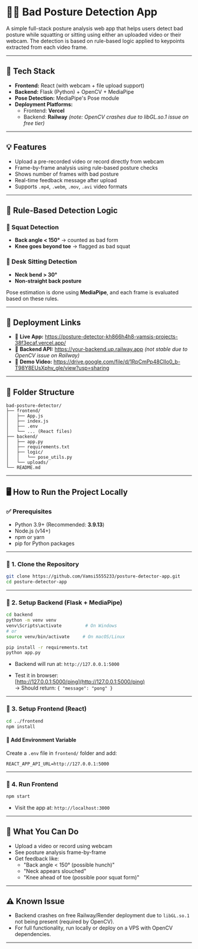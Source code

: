 # 🧍‍♂️ Bad Posture Detection App

A simple full-stack posture analysis web app that helps users detect bad posture while squatting or sitting using either an uploaded video or their webcam. The detection is based on rule-based logic applied to keypoints extracted from each video frame.

---

## 🔧 Tech Stack

- **Frontend:** React (with webcam + file upload support)
- **Backend:** Flask (Python) + OpenCV + MediaPipe
- **Pose Detection:** MediaPipe's Pose module
- **Deployment Platforms:**  
  - Frontend: **Vercel**  
  - Backend: **Railway** *(note: OpenCV crashes due to libGL.so.1 issue on free tier)*

---

## 💡 Features

- Upload a pre-recorded video or record directly from webcam
- Frame-by-frame analysis using rule-based posture checks
- Shows number of frames with bad posture
- Real-time feedback message after upload
- Supports `.mp4`, `.webm`, `.mov`, `.avi` video formats

---

## 🧠 Rule-Based Detection Logic

### 🔸 Squat Detection
- **Back angle < 150°** → counted as bad form
- **Knee goes beyond toe** → flagged as bad squat

### 🔸 Desk Sitting Detection
- **Neck bend > 30°**
- **Non-straight back posture**

Pose estimation is done using **MediaPipe**, and each frame is evaluated based on these rules.

---

## 🚀 Deployment Links

- 🔗 **Live App:** https://posture-detector-kh866h4h8-vamsis-projects-38f3ecaf.vercel.app/
- 🔗 **Backend API:** https://your-backend.up.railway.app *(not stable due to OpenCV issue on Railway)*
- 🎥 **Demo Video:** https://drive.google.com/file/d/1RpCmPp48CIIo0_b-T98Y8EUsXphv_gle/view?usp=sharing

---

## 📁 Folder Structure

```
bad-posture-detector/
├── frontend/
│   ├── App.js
│   ├── index.js
│   ├── .env
│   └── ... (React files)
├── backend/
│   ├── app.py
│   ├── requirements.txt
│   ├── logic/
│   │   └── pose_utils.py
│   └── uploads/
└── README.md
```

---

## 🖥️ How to Run the Project Locally

### ✅ Prerequisites

- Python 3.9+ (Recommended: **3.9.13**)
- Node.js (v14+)
- npm or yarn
- pip for Python packages

---

### 🔹 1. Clone the Repository

```bash
git clone https://github.com/Vamsi5555233/posture-detector-app.git
cd posture-detector-app
```

---

### 🔹 2. Setup Backend (Flask + MediaPipe)

```bash
cd backend
python -m venv venv
venv\Scripts\activate         # On Windows
# or
source venv/bin/activate     # On macOS/Linux

pip install -r requirements.txt
python app.py
```

- Backend will run at: `http://127.0.0.1:5000`

- Test it in browser:  
  [http://127.0.0.1:5000/ping](http://127.0.0.1:5000/ping)  
  → Should return: `{ "message": "pong" }`

---

### 🔹 3. Setup Frontend (React)

```bash
cd ../frontend
npm install
```

#### 📄 Add Environment Variable

Create a `.env` file in `frontend/` folder and add:

```env
REACT_APP_API_URL=http://127.0.0.1:5000
```

---

### 🔹 4. Run Frontend

```bash
npm start
```

- Visit the app at: `http://localhost:3000`

---

## 🧪 What You Can Do

- Upload a video or record using webcam
- See posture analysis frame-by-frame
- Get feedback like:
  - "Back angle < 150° (possible hunch)"
  - "Neck appears slouched"
  - "Knee ahead of toe (possible poor squat form)"

---

## ⚠️ Known Issue

- Backend crashes on free Railway/Render deployment due to `libGL.so.1` not being present (required by OpenCV).
- For full functionality, run locally or deploy on a VPS with OpenCV dependencies.

---
